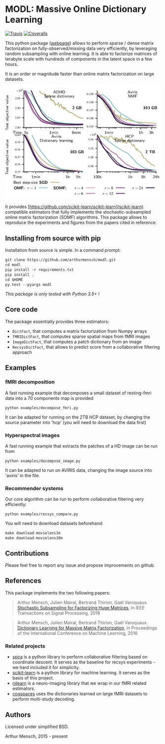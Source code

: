 # MODL: Massive Online Dictionary Learning

[![Travis](https://travis-ci.org/arthurmensch/modl.svg?branch=master)](https://travis-ci.org/arthurmensch/modl)
[![Coveralls](https://coveralls.io/repos/github/arthurmensch/modl/badge.svg?branch=master)](https://coveralls.io/github/arthurmensch/modl?branch=master)

This python package ([webpage](https://github.com/arthurmensch/modl)) allows to perform sparse / dense matrix factorization on fully-observed/missing data very efficiently, by leveraging random subsampling with online learning.
It is able to factorize matrices of terabyte scale with hundreds of components in the latent space in a few hours. 

It is an order or magnitude faster than online matrix factorization on large datasets.

![benchmark](assets/compare.jpg)

It provides [https://github.com/scikit-learn/scikit-learn](scikit-learn) compatible estimators that fully implements the stochastic-subsampled
online matrix factorization (SOMF) algorithms. This package allows to reproduce the experiments and figures from the papers cited in reference.

## Installing from source with pip

Installation from source is simple. In a command prompt:

```
git clone https://github.com/arthurmensch/modl.git
cd modl
pip install -r requirements.txt
pip install .
cd $HOME
py.test --pyargs modl
```

*This package is only tested with Python 3.5+ !*

## Core code

The package essentially provides three estimators:

- `DictFact`, that computes a matrix factorization from Numpy arrays
- `fMRIDictFact`, that computes sparse spatial maps from fMRI images
- `ImageDictFact`, that computes a patch dictionary from an image
- `RecsysDictFact`, that allows to predict score from a collaborative filtering approach


## Examples

### fMRI decomposition

A fast running example that decomposes a small dataset of resting-fmri data into a 70 components map is provided

```
python examples/decompose_fmri.py
```

It can be adapted for running on the 2TB HCP dataset, by changing the source parameter into 'hcp' (you will need to download the data first)

### Hyperspectral images

A fast running example that extracts the patches of a HD image can be run from

```
python examples/decompose_image.py
```

It can be adapted to run on AVIRIS data, changing the image source into 'aviris' in the file.

### Recommender systems

Our core algorithm can be run to perform collaborative filtering very efficiently:

```
python examples/recsys_compare.py
```

You will need to download datasets beforehand:

```
make download-movielens1m
make download-movielens10m
```

## Contributions

Please feel free to report any issue and propose improvements on github.

## References

This package implements the two following papers:

>Arthur Mensch, Julien Mairal, Bertrand Thirion, Gaël Varoquaux.
[Stochastic Subsampling for Factorizing Huge Matrices](https://hal.archives-ouvertes.fr/hal-01431618v1), in IEEE Transactions on Signal Processing, 2018

>Arthur Mensch, Julien Mairal, Bertrand Thirion, Gaël Varoquaux.
[Dictionary Learning for Massive Matrix Factorization](https://hal.archives-ouvertes.fr/hal-01308934v2), in Proceedings of the International Conference
 on Machine Learning, 2016
 

### Related projects

  - [spira](https://github.com/mblondel/spira) is a python library to perform collaborative filtering based on coordinate descent. It serves as the baseline for recsys experiments - we hard included it for simplicity.
  - [scikit-learn](https://github.com/scikit-learn/scikit-learn) is a python library for machine learning. It serves as the basis of this project.
  - [nilearn](https://github.com/nilearn/nilearn) is a neuro-imaging library that we wrap in our fMRI related estimators.
  - [cogspaces](https://cogspaces.github.io) uses the dictionaries learned on large fMRI datasets to perform multi-study decoding.

## Authors

Licensed under simplified BSD.

Arthur Mensch, 2015 - present

